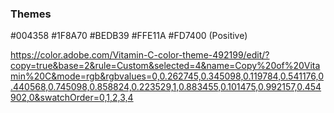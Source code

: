 ### Themes

#004358
#1F8A70
#BEDB39
#FFE11A
#FD7400  (Positive)

https://color.adobe.com/Vitamin-C-color-theme-492199/edit/?copy=true&base=2&rule=Custom&selected=4&name=Copy%20of%20Vitamin%20C&mode=rgb&rgbvalues=0,0.262745,0.345098,0.119784,0.541176,0.440568,0.745098,0.858824,0.223529,1,0.883455,0.101475,0.992157,0.454902,0&swatchOrder=0,1,2,3,4

